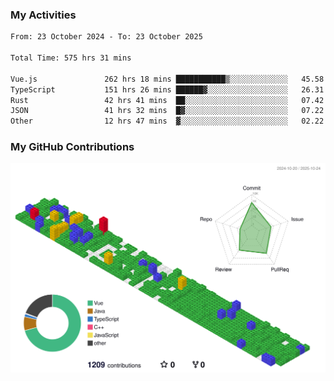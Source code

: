 ### My Activities

<!--START_SECTION:waka-->

```txt
From: 23 October 2024 - To: 23 October 2025

Total Time: 575 hrs 31 mins

Vue.js               262 hrs 18 mins ███████████▒░░░░░░░░░░░░░   45.58 %
TypeScript           151 hrs 26 mins ██████▓░░░░░░░░░░░░░░░░░░   26.31 %
Rust                 42 hrs 41 mins  ██░░░░░░░░░░░░░░░░░░░░░░░   07.42 %
JSON                 41 hrs 32 mins  █▓░░░░░░░░░░░░░░░░░░░░░░░   07.22 %
Other                12 hrs 47 mins  ▓░░░░░░░░░░░░░░░░░░░░░░░░   02.22 %
```

<!--END_SECTION:waka-->

### My GitHub Contributions

![](./profile-3d-contrib/profile-gitblock.svg)
